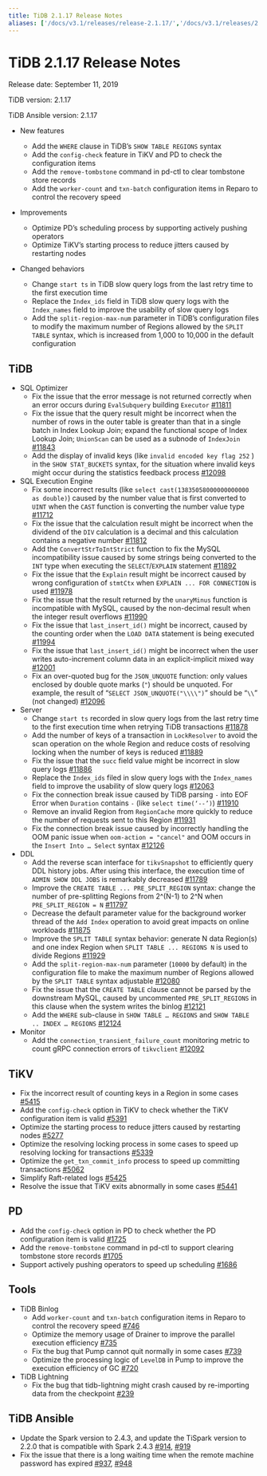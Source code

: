 ```yaml
---
title: TiDB 2.1.17 Release Notes
aliases: ['/docs/v3.1/releases/release-2.1.17/','/docs/v3.1/releases/2.1.17/']
---
```


# TiDB 2.1.17 Release Notes

Release date: September 11, 2019

TiDB version: 2.1.17

TiDB Ansible version: 2.1.17

+ New features
    - Add the  `WHERE` clause in TiDB’s `SHOW TABLE REGIONS` syntax
    - Add the `config-check` feature in TiKV and PD to check the configuration items
    - Add the `remove-tombstone` command in pd-ctl to clear tombstone store records
    - Add the `worker-count` and `txn-batch` configuration items in Reparo to control the recovery speed

+ Improvements
    - Optimize PD’s scheduling process by supporting actively pushing operators
    - Optimize TiKV’s starting process to reduce jitters caused by restarting nodes

+ Changed behaviors
    - Change `start ts` in TiDB slow query logs from the last retry time to the first execution time
    - Replace the `Index_ids` field in TiDB slow query logs with the `Index_names` field to improve the usability of slow query logs
    - Add the `split-region-max-num` parameter in TiDB’s configuration files to modify the maximum number of Regions allowed by the `SPLIT TABLE` syntax, which is increased from 1,000 to 10,000 in the default configuration

## TiDB

+ SQL Optimizer
    - Fix the issue that the error message is not returned correctly when an error occurs during `EvalSubquery` building `Executor` [#11811](https://github.com/pingcap/tidb/pull/11811)
    - Fix the issue that the query result might be incorrect when the number of rows in the outer table is greater than that in a single batch in Index Lookup Join; expand the functional scope of Index Lookup Join; `UnionScan` can be used as a subnode of `IndexJoin` [#11843](https://github.com/pingcap/tidb/pull/11843)
    - Add the display of invalid keys (like `invalid encoded key flag 252` ) in the `SHOW STAT_BUCKETS` syntax, for the situation where invalid keys might occur during the statistics feedback process [#12098](https://github.com/pingcap/tidb/pull/12098)
+ SQL Execution Engine
    - Fix some incorrect results (like `select cast(13835058000000000000 as double)`) caused by the number value that is first converted to  `UINT` when the `CAST` function is converting the number value type [#11712](https://github.com/pingcap/tidb/pull/11712)
    - Fix the issue that the calculation result might be incorrect when the dividend of the `DIV` calculation is a decimal and this calculation contains a negative number [#11812](https://github.com/pingcap/tidb/pull/11812)
    - Add the `ConvertStrToIntStrict` function to fix the MySQL incompatibility issue caused by some strings being converted to the `INT` type when executing the `SELECT`/`EXPLAIN` statement [#11892](https://github.com/pingcap/tidb/pull/11892)
    - Fix the issue that the `Explain` result might be incorrect caused by wrong configuration of `stmtCtx` when `EXPLAIN ... FOR CONNECTION` is used [#11978](https://github.com/pingcap/tidb/pull/11978)
    - Fix the issue that the result returned by the `unaryMinus` function is incompatible with MySQL, caused by the non-decimal result when the integer result overflows [#11990](https://github.com/pingcap/tidb/pull/11990)
    - Fix the issue that `last_insert_id()` might be incorrect, caused by the counting order when the `LOAD DATA` statement is being executed [#11994](https://github.com/pingcap/tidb/pull/11994)
    - Fix the issue that `last_insert_id()` might be incorrect when the user writes auto-increment column data in an explicit-implicit mixed way [#12001](https://github.com/pingcap/tidb/pull/12001)
    - Fix an over-quoted bug for the `JSON_UNQUOTE` function: only values enclosed by double quote marks (`"`) should be unquoted. For example, the result of “`SELECT JSON_UNQUOTE("\\\\")`” should be “`\\`” (not changed) [#12096](https://github.com/pingcap/tidb/pull/12096)
+ Server
    - Change `start ts` recorded in slow query logs from the last retry time to the first execution time when retrying TiDB transactions [#11878](https://github.com/pingcap/tidb/pull/11878)
    - Add the number of keys of a transaction in `LockResolver` to avoid the scan operation on the whole Region and reduce costs of resolving locking when the number of keys is reduced [#11889](https://github.com/pingcap/tidb/pull/11889)
    - Fix the issue that the `succ` field value might be incorrect in slow query logs [#11886](https://github.com/pingcap/tidb/pull/11886)
    - Replace the `Index_ids` filed in slow query logs with the `Index_names` field to improve the usability of slow query logs [#12063](https://github.com/pingcap/tidb/pull/12063)
    - Fix the connection break issue caused by TiDB parsing `-` into EOF Error when `Duration` contains `-` (like `select time(‘--’)`) [#11910](https://github.com/pingcap/tidb/pull/11910)
    - Remove an invalid Region from `RegionCache` more quickly to reduce the number of requests sent to this Region [#11931](https://github.com/pingcap/tidb/pull/11931)
    - Fix the connection break issue caused by incorrectly handling the OOM panic issue when `oom-action = "cancel"` and OOM occurs in the `Insert Into … Select` syntax [#12126](https://github.com/pingcap/tidb/pull/12126)
+ DDL
    - Add the reverse scan interface for `tikvSnapshot` to efficiently query DDL history jobs. After using this interface, the execution time of `ADMIN SHOW DDL JOBS` is remarkably decreased [#11789](https://github.com/pingcap/tidb/pull/11789)
    - Improve the `CREATE TABLE ... PRE_SPLIT_REGION` syntax: change the number of pre-splitting Regions from 2^(N-1) to 2^N when `PRE_SPLIT_REGION = N` [#11797](https://github.com/pingcap/tidb/pull/11797/files)
    - Decrease the default parameter value for the background worker thread of the `Add Index` operation to avoid great impacts on online workloads [#11875](https://github.com/pingcap/tidb/pull/11875)
    - Improve the `SPLIT TABLE` syntax behavior: generate N data Region(s) and one index Region when `SPLIT TABLE ... REGIONS N` is used to divide Regions [#11929](https://github.com/pingcap/tidb/pull/11929)
    - Add the `split-region-max-num` parameter (`10000` by default) in the configuration file to make the maximum number of Regions allowed by the `SPLIT TABLE` syntax adjustable [#12080](https://github.com/pingcap/tidb/pull/12080)
    - Fix the issue that the `CREATE TABLE` clause cannot be parsed by the downstream MySQL, caused by uncommented `PRE_SPLIT_REGIONS` in this clause when the system writes the binlog [#12121](https://github.com/pingcap/tidb/pull/12121)
    - Add the `WHERE` sub-clause in `SHOW TABLE … REGIONS` and `SHOW TABLE .. INDEX … REGIONS` [#12124](https://github.com/pingcap/tidb/pull/12124)
+ Monitor
    - Add the `connection_transient_failure_count` monitoring metric to count gRPC connection errors of `tikvclient` [#12092](https://github.com/pingcap/tidb/pull/12092)

## TiKV

- Fix the incorrect result of counting keys in a Region in some cases [#5415](https://github.com/tikv/tikv/pull/5415)
- Add the `config-check` option in TiKV to check whether the TiKV configuration item is valid [#5391](https://github.com/tikv/tikv/pull/5391)
- Optimize the starting process to reduce jitters caused by restarting nodes [#5277](https://github.com/tikv/tikv/pull/5277)
- Optimize the resolving locking process in some cases to speed up resolving locking for transactions [#5339](https://github.com/tikv/tikv/pull/5339)
- Optimize the `get_txn_commit_info` process to speed up committing transactions [#5062](https://github.com/tikv/tikv/pull/5062)
- Simplify Raft-related logs [#5425](https://github.com/tikv/tikv/pull/5425)
- Resolve the issue that TiKV exits abnormally in some cases [#5441](https://github.com/tikv/tikv/pull/5441)

## PD

- Add the `config-check` option in PD to check whether the PD configuration item is valid [#1725](https://github.com/pingcap/pd/pull/1725)
- Add the `remove-tombstone` command in pd-ctl to support clearing tombstone store records [#1705](https://github.com/pingcap/pd/pull/1705)
- Support actively pushing operators to speed up scheduling [#1686](https://github.com/pingcap/pd/pull/1686)

## Tools

+ TiDB Binlog
    - Add  `worker-count` and `txn-batch` configuration items in Reparo to control the recovery speed [#746](https://github.com/pingcap/tidb-binlog/pull/746)
    - Optimize the memory usage of Drainer to improve the parallel execution efficiency [#735](https://github.com/pingcap/tidb-binlog/pull/735)
    - Fix the bug that Pump cannot quit normally in some cases [#739](https://github.com/pingcap/tidb-binlog/pull/739)
    - Optimize the processing logic of `LevelDB` in Pump to improve the execution efficiency of GC [#720](https://github.com/pingcap/tidb-binlog/pull/720)
+ TiDB Lightning
    - Fix the bug that tidb-lightning might crash caused by re-importing data from the checkpoint [#239](https://github.com/pingcap/tidb-lightning/pull/239)

## TiDB Ansible

- Update the Spark version to 2.4.3, and update the TiSpark version to 2.2.0 that is compatible with Spark 2.4.3 [#914](https://github.com/pingcap/tidb-ansible/pull/914), [#919](https://github.com/pingcap/tidb-ansible/pull/927)
- Fix the issue that there is a long waiting time when the remote machine password has expired [#937](https://github.com/pingcap/tidb-ansible/pull/937), [#948](https://github.com/pingcap/tidb-ansible/pull/948)
